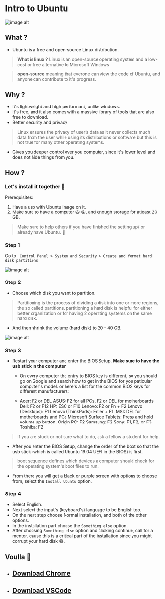 # Intro to Ubuntu

![image alt](https://assets.ubuntu.com/v1/8dd99b80-ubuntu-logo14.png)

## What ?

- Ubuntu is a free and open-source Linux distribution.
> **What is linux ?**
> Linux is an open-source operating system and a low-cost or free alternative to Microsoft Windows

> **open-source** meaning that everone can view the code of Ubuntu, and anyone can contribute to it's progress.

## Why ?

- It's lightweight and high performant, unlike windows.
- It's free, and it also comes with a massive library of tools that are also free to download.
- Better security and privacy
> Linux ensures the privacy of user’s data as it never collects much data from the user while using its distributions or software but this is not true for many other operating systems.
- Gives you deeper control over you computer, since it's lower level and does not hide things from you. 


## How ?


### Let's install it together :tada: 

Prerequisites:

1) Have a usb with Ubuntu image on it.
2) Make sure to have a computer :laughing: :stuck_out_tongue_winking_eye:, and enough storage for atleast 20 GB.
> Make sure to help others if you have finished the setting up/ or already have Ubuntu. :pray: 




### Step 1
Go to ` Control Panel > System and Security > Create and format hard disk partitions`

![image alt](https://i.imgur.com/OUhvP5T.gif)

### Step 2

- Choose which disk you want to partition.
> Partitioning is the process of dividing a disk into one or more regions, the so called partitions. partitioning a hard disk is helpful for either better organization or for having 2 operating systems on the same hard disk. 

- And then shrink the volume (hard disk) to 20 - 40 GB.

![image alt](https://i.imgur.com/L0daELC.gif)

### Step 3

- Restart your computer and enter the BIOS Setup. **Make sure to have the usb stick in the computer**
     - On every computer the entry to BIOS key is different, so you should go on Google and search how to get in the BIOS for you paticular computer's model. or here's a list for the common BIOS keys for different manufacturers:
  
    - Acer: F2 or DEL
ASUS: F2 for all PCs, F2 or DEL for motherboards
Dell: F2 or F12
HP: ESC or F10
Lenovo: F2 or Fn + F2
Lenovo (Desktops): F1
Lenovo (ThinkPads): Enter + F1.
MSI: DEL for motherboards and PCs
Microsoft Surface Tablets: Press and hold volume up button.
Origin PC: F2
Samsung: F2
Sony: F1, F2, or F3
Toshiba: F2

> If you are stuck or not sure what to do, ask a fellow a student for help.

- After you enter the BIOS Setup, change the order of the boot so that the usb stick (which is called Ubuntu 19.04 UEFI in the BIOS) is first.
> boot sequence defines which devices a computer should check for the operating system's boot files to run.

- From there you will get a black or purple screen with options to choose from, select the `Install Ubuntu` option.

### Step 4

- Select English.
- Next select the input's (keyboard's) language to be English too.
- On the next step choose Normal installation, and both of the other options.
- In the installation part choose the `Something else` option.
- After choosing `Something else` option and clicking continue, call for a mentor. cause this is a critical part of the installation since you might corrupt your hard disk :sweat_smile:.

## Voulla :tada: 



- ## [Download Chrome](https://www.google.com/chrome/?platform=linux)

- ## [Download VSCode](https://code.visualstudio.com/download)
